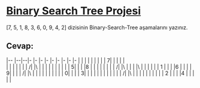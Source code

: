 # [Binary Search Tree Projesi](https://app.patika.dev/courses/veri-yapilari-ve-algoritmalar/binary-search-tree-proje)  

[7, 5, 1, 8, 3, 6, 0, 9, 4, 2] dizisinin Binary-Search-Tree aşamalarını yazınız.  

## Cevap:  
	
	
|--           |--|--|-    |- |- |- |- |- |- |- |- |
|             |  |  |     |  |  |  | 7|  |  |  |  |  
|             |  |  |     |  |  | /|  |\ |  |  |  | 
|             |  |  |     |  | 5|  |  |  |8 |  |  | 
|             |  |  |     | /|  |\ |  |  |  |\ |  | 
|             |  |  | 1   |  |  |  |6 |  |  |  | 9|
|             |  | /|     |\ |  |  |  |  |  |  |  |
|             | 0|  |     |  | 3|  |  |  |  |  |  |
|             |  |  |     | /|  |\ |  |  |  |  |  |
|             |  |  |  2  |  |  |  |4 |  |  |  |  |			
